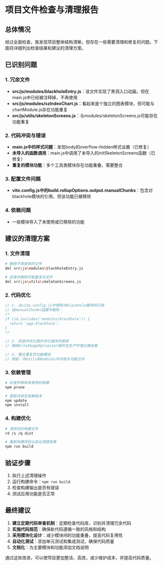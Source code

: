 # 项目文件检查与清理报告

## 总体情况

经过全面检查，我发现项目整体结构清晰，但存在一些需要清理和修复的问题。下面将详细列出检查结果和建议的清理方案。

## 已识别问题

### 1. 冗余文件

- **src/js/modules/blackholeEntry.js**：该文件实现了黑洞入口动画，但在main.js中已经被注释掉，不再使用
- **src/js/modules/szIndexChart.js**：看起来是个独立的图表模块，但可能与chartModule.js存在功能重复
- **src/js/utils/skeletonScreens.js**：与modules/skeletonScreens.js可能存在功能重复

### 2. 代码冲突与错误

- **main.js中的样式问题**：发现body的overflow-hidden样式设置（已修复）
- **未导入的函数调用**：main.js中调用了未导入的initSkeletonScreens函数（已修复）
- **重复的模块功能**：多个工具类模块存在功能重叠，需要整合

### 3. 配置文件问题

- **vite.config.js中的build.rollupOptions.output.manualChunks**：包含对blackhole模块的引用，但该功能已被移除

### 4. 依赖问题

- 一些模块导入了未使用或已移除的功能

## 建议的清理方案

### 1. 文件清理

```bash
# 删除不再使用的文件
del src\js\modules\blackholeEntry.js

# 检查并删除可能重复的文件
del src\js\utils\skeletonScreens.js
```

### 2. 代码优化

```javascript
// 1. 从vite.config.js中移除对blackhole模块的引用
// 在manualChunks函数中删除：
/*
if (id.includes('modules/blackhole')) {
  return 'app-blackhole';
}
*/

// 2. 检查并优化图片优化插件的使用
// 确保ViteImageOptimizer插件在生产环境正确加载

// 3. 整合重复的功能模块
// 例如：将utils和modules中的相关功能合并
```

### 3. 依赖管理

```bash
# 检查并移除未使用的依赖
npm prune

# 更新并锁定依赖版本
npm update
npm install
```

### 4. 构建优化

```bash
# 清除旧的构建文件
rd /s /q dist

# 重新构建项目以验证清理效果
npm run build
```

## 验证步骤

1. 执行上述清理操作
2. 运行构建命令：`npm run build`
3. 检查构建输出是否有错误
4. 测试应用功能是否正常

## 最终建议

1. **建立定期代码审查机制**：定期检查代码库，识别并清理冗余代码
2. **实施代码规范**：确保新代码遵循一致的风格和结构
3. **采用模块化设计**：减少模块间的功能重叠，提高代码复用性
4. **自动化测试**：添加单元测试和集成测试，确保代码质量
5. **文档化**：为主要模块和功能添加文档说明

通过这些改进，可以使项目更加整洁、高效，减少维护成本，并提高代码质量。